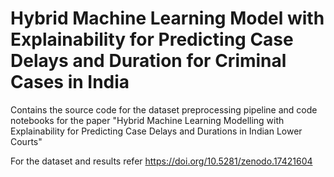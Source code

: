 # Hybrid Machine Learning Model with Explainability for Predicting Case Delays and Duration for Criminal Cases in India
Contains the source code for the dataset preprocessing pipeline and code notebooks for the paper "Hybrid Machine Learning Modelling with Explainability for Predicting Case Delays and Durations in Indian Lower Courts"

For the dataset and results refer https://doi.org/10.5281/zenodo.17421604 
